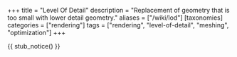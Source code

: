 +++
title = "Level Of Detail"
description = "Replacement of geometry that is too small with lower detail geometry."
aliases = ["/wiki/lod"]
[taxonomies]
categories = ["rendering"]
tags = ["rendering", "level-of-detail", "meshing", "optimization"]
+++

{{ stub_notice() }}
